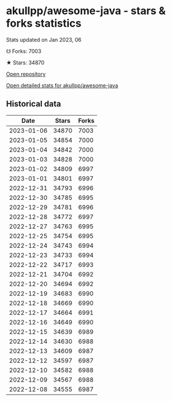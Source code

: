 # akullpp/awesome-java - stars & forks statistics

Stats updated on Jan 2023, 06

☋ Forks: 7003

★ Stars: 34870

[Open repository](https://github.com/akullpp/awesome-java)

[Open detailed stats for akullpp/awesome-java](https://reviewgithub.com/rep/akullpp/awesome-java)

## Historical data
| Date | Stars | Forks |
|------|-------|-------|
| 2023-01-06 | 34870 | 7003 | 
| 2023-01-05 | 34854 | 7000 | 
| 2023-01-04 | 34842 | 7000 | 
| 2023-01-03 | 34828 | 7000 | 
| 2023-01-02 | 34809 | 6997 | 
| 2023-01-01 | 34801 | 6997 | 
| 2022-12-31 | 34793 | 6996 | 
| 2022-12-30 | 34785 | 6995 | 
| 2022-12-29 | 34781 | 6996 | 
| 2022-12-28 | 34772 | 6997 | 
| 2022-12-27 | 34763 | 6995 | 
| 2022-12-25 | 34754 | 6995 | 
| 2022-12-24 | 34743 | 6994 | 
| 2022-12-23 | 34733 | 6994 | 
| 2022-12-22 | 34717 | 6993 | 
| 2022-12-21 | 34704 | 6992 | 
| 2022-12-20 | 34694 | 6992 | 
| 2022-12-19 | 34683 | 6990 | 
| 2022-12-18 | 34669 | 6990 | 
| 2022-12-17 | 34664 | 6991 | 
| 2022-12-16 | 34649 | 6990 | 
| 2022-12-15 | 34639 | 6989 | 
| 2022-12-14 | 34630 | 6988 | 
| 2022-12-13 | 34609 | 6987 | 
| 2022-12-12 | 34597 | 6987 | 
| 2022-12-10 | 34582 | 6988 | 
| 2022-12-09 | 34567 | 6988 | 
| 2022-12-08 | 34555 | 6987 | 

